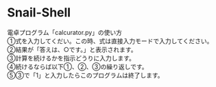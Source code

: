 # Snail-Shell

電卓プログラム「calcurator.py」の使い方  
①式を入力してくだい。この時、式は直接入力モードで入力してください。  
②結果が「答えは、○です。」と表示されます。  
③計算を続けるかを指示どうりに入力します。  
④続けるならば以下①、②、③の繰り返しです。  
⑤③で「1」と入力したらこのプログラムは終了します。
